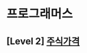 # 프로그래머스 
## [Level 2] [주식가격][link]

[link]: https://programmers.co.kr/learn/courses/30/lessons/42584
